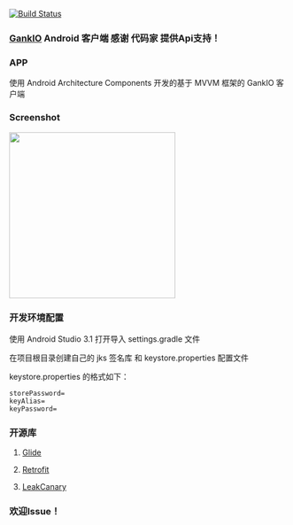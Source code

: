 [![Build Status](https://travis-ci.org/Cr321/GankIO.svg?branch=master)](https://travis-ci.org/Cr321/GankIO)
### [GankIO](http://gank.io/) Android 客户端 感谢 代码家 提供Api支持！
### APP
使用 Android Architecture Components 开发的基于 MVVM 框架的 GankIO 客户端
### Screenshot
<img src="art/1.gif" width="300">

### 开发环境配置
使用 Android Studio 3.1 打开导入 settings.gradle 文件

在项目根目录创建自己的 jks 签名库 和 keystore.properties 配置文件

keystore.properties 的格式如下：

```storeFile=
storePassword=
keyAlias=
keyPassword=
```

### 开源库
1. [Glide](https://github.com/bumptech/glide)

2. [Retrofit](https://github.com/square/retrofit)

3. [LeakCanary](https://github.com/square/leakcanary)

### 欢迎Issue！